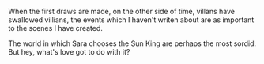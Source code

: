 When the first draws are made, on the other side of time, villans have swallowed villians, the events which I haven't writen about are as important to the scenes I have created.

The world in which Sara chooses the Sun King are perhaps the most sordid. But hey, what's love got to do with it?